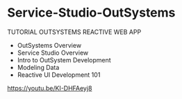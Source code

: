 # Service-Studio-OutSystems

TUTORIAL OUTSYSTEMS REACTIVE WEB APP

- OutSystems Overview
- Service Studio Overview
- Intro to OutSystem Development
- Modeling Data
- Reactive UI Development 101

https://youtu.be/KI-DHFAeyj8
